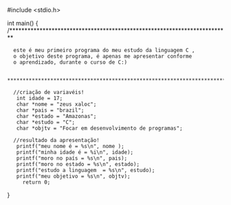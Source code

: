 #include <stdio.h>

int main()
{
     /*************************************************************************

      este é meu primeiro programa do meu estudo da linguagem C ,
      o objetivo deste programa, é apenas me apresentar conforme
      o aprendizado, durante o curso de C:)
       
     **************************************************************************/
  
      //criação de variavéis!
       int idade = 17;
       char *nome = "zeus xaloc";
       char *pais = "brazil";
       char *estado = "Amazonas";
       char *estudo = "C";
       char *objtv = "Focar em desenvolvimento de programas";
       
      //resultado da apresentação!
       printf("meu nome é = %s\n", nome );
       printf("minha idade é = %i\n", idade);
       printf("moro no país = %s\n", pais);
       printf("moro no estado = %s\n", estado);
       printf("estudo a linguagem  = %s\n", estudo);
       printf("meu objetivo = %s\n", objtv);
         return 0;
}

